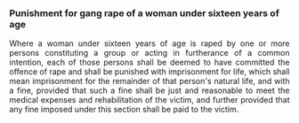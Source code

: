 ### Punishment for gang rape of a woman under sixteen years of age
<div style="text-align: justify">

Where a woman under sixteen years of age is raped by one or more persons constituting a group or acting in furtherance of a common intention, each of those persons shall be deemed to have committed the offence of rape and shall be punished with imprisonment for life, which shall mean imprisonment for the remainder of that person's natural life, and with a fine, provided that such a fine shall be just and reasonable to meet the medical expenses and rehabilitation of the victim, and further provided that any fine imposed under this section shall be paid to the victim.

</div>
